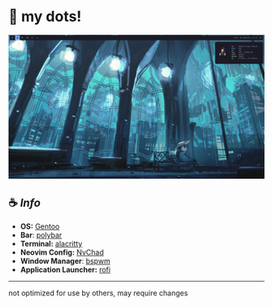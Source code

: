 # 💎 my dots! 
![Screenshot](imgs/screenshot.png)
## ☕  *Info*
- **OS:** [Gentoo](https://www.gentoo.org/)
- **Bar**: [polybar](https://github.com/polybar/polybar)
- **Terminal:** [alacritty](https://github.com/alacritty/alacritty)
- **Neovim Config:** [NvChad](https://github.com/NvChad/NvChad)
- **Window Manager**: [bspwm](https://github.com/baskerville/bspwm)
- **Application Launcher:** [rofi](https://github.com/davatorium/rofi)

***
not optimized for use by others, may require changes
